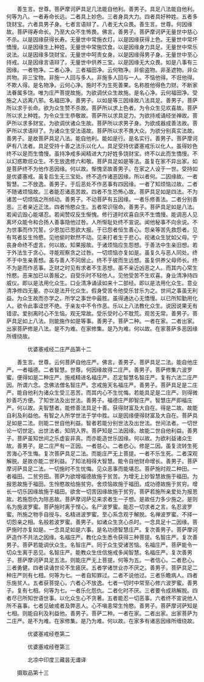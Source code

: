 <!-- { "loadSidebar": true } -->
　　善生言。世尊。菩萨摩诃萨具足几法能自他利。善男子。具足八法能自他利。何等为八。一者寿命长远。二者具上妙色。三者身具大力。四者具好种姓。五者多饶财宝。六者具男子身。七者言语辩了。八者无大众畏。善生言。世尊。何因缘故。菩萨得寿命长。乃至大众不生怖畏。佛言。善男子。菩萨摩诃萨无量世中慈心不杀。以是因缘获得长寿。无量世中常施衣灯。以是因缘获得上色。无量世中常坏憍慢。以是因缘生上种姓。无量世中常施饮食。以是因缘身力具足。无量世中常乐说法。以是因缘多饶财宝。无量世中呵责女身。以是因缘得男子身。无量世中至心持戒。以是因缘言语辩了。无量世中供养三宝。以是因缘无大众畏。如是八事有三因缘。一者物净。二者心净。三者福田净。云何物净。非偷盗物。非圣遮物。非众共物。非三宝物。非施一人回与多人。非施多人回与一人。不恼他得。不诳他得。不欺人得。是名物净。云何心净。施时不为生死善果。名称胜他得色力财。不断家法眷属多饶。唯为庄严菩提故施。为欲调伏众生故施。是名心净。云何福田净。受施之人远离八邪。名福田净。善男子。以如是等三因缘故八法具足。善男子。菩萨所以求于长命。欲为众生赞不杀故。菩萨所以求上色者。为令众生见欢喜故。菩萨所以求上种姓。为令众生生恭敬故。菩萨所以求具足力。为欲持戒诵经坐禅故。菩萨所以求多财宝。为欲调伏诸众生故。菩萨所以求男子身。为欲成器成善法故。菩萨所以求语辩了。为诸众生受法语故。菩萨所以求不畏大众。为欲分别真实法故。善男子。是故菩萨具足八法。能自他利。能如是行。是名实行。善男子。菩萨摩诃萨有八法者。具足受持十善之法乐以化人。具足受持优婆塞戒乐以化人。虽得妙色终不以是而生憍慢。虽持净戒多闻精进大力好姓多饶财宝。终不以此而生憍慢。不以幻惑欺诳众生。不生放逸修六和敬。菩萨具足如是等法。虽复在家不异出家。如是菩萨终不为他作恶因缘。何以故。惭愧坚故善男子。在家之人设于一世。受持如是优婆塞戒。虽复后生无三宝处。终不造作诸恶因缘。所以者何。二因缘故。一者智慧。二不放逸。善男子。于后恶处不作恶事有四因缘。一者了知烦恼过故。二者不随诸烦恼故。三者能忍诸恶苦故。四者不生恐怖心故。菩萨具足如是四法。不为诸苦一切烦恼之所倾动。善男子。不动菩萨有五因缘。一者乐修善法。二者分别善恶。三者亲近正法。四者怜愍众生。五者常识宿命。善男子。菩萨具足如是八法。若闻讥毁心能堪忍。若闻赞叹反生惭愧。修行道时欢喜自庆不生憍慢。能调恶人见离坏众能令和合扬人善事隐他过咎。人所惭耻处终不宣说。闻他秘事不向余说。不为世事而作咒誓。少恩加已思欲大报。于已怨者恒生善心。怨亲等苦先救怨者。见有骂者反生怜愍。见他偷时默然不动。见来打者生于悲心。视诸众生犹如父母。宁丧身命终不虚言。何以故。知果报故。于诸烦恼应生怨想。于善法中生亲旧想。若于外法生于贪心。寻能观察贪之过咎。一切烦恼亦复如是。虽复久与恶人同处。终不于中生亲善想。虽与善人不同居止。终不于彼而生远想。虽复供养父母师长。终不为是而作恶事。乏财之时见有求者不生恶想。虽不亲近凶恶之人。而其内心常生怜愍。恶来加已以善报之。自受乐时不轻他人。见他受苦不生欢喜。身业清净持四威仪。即以是法用化众生。口业清净诵读如来十二部经。即以是法用化众生。意业清净修四无量。亦以是法开化众生。假身受苦令他受乐甘乐为之。世间之事虽无利益。为众生故而亦学之。所学之事世中最胜。虽得通达心无憍慢。以已所知勤用化人。欲令此事迳世不绝。于亲友中不令作恶。乐以上八法教化众生。说因说果无有错谬。爱别离时心不生恼。观无常故。受乐受时心不耽荒。观苦无常。善男子。菩萨具足如上八法。则能施作如是等事。善男子。菩萨二种。一者在家。二者出家。出家菩萨修是八法。是不为难。在家修集。是乃为难。何以故。在家菩萨多恶因缘所缠绕故。

　　　　优婆塞戒经二庄严品第十二

　　善生言。世尊。云何菩萨自他庄严。佛言。善男子。菩萨具足二法。能自他庄严。一者福德。二者智慧。世尊。何因缘故得二庄严。善男子。菩萨修集六波罗蜜。便得如是二种庄严。施戒精进名福庄严。忍定智慧名智庄严。复有六法二庄严因。所谓六念。念佛法僧名智庄严。念戒施天名福庄严。善男子。菩萨具足是二庄严。能自他利为诸众生受三恶苦。而其内心不生忧悔。若能具足是二庄严。则得微妙善巧方便。了知世法及出世法。善男子。福德庄严即智庄严。智慧庄严即福庄严。何以故。夫智慧者。能修善法具足十善。获得财富及大自在。得是二故。故能自利及利益他。有智之人所学世法于学中胜。以是因缘便得财富及大自在。菩萨具足如是二法。则能二世自他利益。智者若能分别世法及出世法。世间法者。一切世论一切世定。出世法者。知阴入界。菩萨知是二法因缘。故能二世自他利益。善男子。菩萨虽知世间之乐虚妄非真。而亦能造世乐因缘。何以故。为欲利益诸众生故。善男子。是二庄严有一正因。一者慈心。二者悲心。修是二因。虽复流转生死苦海心不生悔。复次菩萨具足二法。而能庄严无上菩提。一者不乐生死。二者深观解脱。是故亦能二世利益。了知法相得大智慧。能令自他财命增长。善男子。菩萨摩诃萨具足二法。一切施时不生忧悔。见众恶事而能堪忍。菩萨施时观二种田。一者福田。二贫穷田。菩萨为欲增福德故施于贫苦。为增无上妙智慧故施于福田。为报恩故施于福田。生怜愍故给施贫穷。舍烦恼故施于福田。成功德故施于贫穷。增长一切乐因缘故施于福田。欲舍一切苦因缘故施于贫穷。菩萨若施所亲爱处为报恩故。若施怨仇为除恶故。菩萨摩诃萨见来求者生一子想。是故任力多少施之。是则名为施波罗蜜。菩萨施时离于悭心。名尸波罗蜜。能忍一切求者之言。名忍波罗蜜。所施之物手自授与。名精进波罗蜜。至心系念观于解脱。名禅波罗蜜。不择一切怨亲之相。名般若波罗蜜。善男子。如诸众生贪心杀时。一念具足十二因缘。菩萨施时亦复如是。一念具足如是六事。是名功德智慧庄严。复次善男子。菩萨摩诃萨造作不共法之因缘。名福庄严。教化众生悉令获得三种菩提。名智庄严。复次善男子。菩萨若能调伏众生。名智庄严。同于众生受诸苦恼。名福庄严。菩萨能令一切众生离于恶见。名智庄严。能教众生住信施戒多闻智慧。名福庄严。复次善男子。菩萨摩诃萨具足五法。则能庄严无上菩提。何等为五。一者信心。二者悲心。三者勇健。四者读诵世论不生疲厌。五者学诸世业亦不厌之。善男子。菩萨具足二种庄严则有七相。何等为七。一者自知罪过。二者不说他过。三者乐瞻病人。四者乐施贫人。五者获菩提心。六者心不放逸。七者一切时中常至心修六波罗蜜。善男子。复有七相。何等为七。一者乐化怨仇。二者化时不厌。三者要令成熟解脱。四者尽已所知世语世事。以化众生心不贪著。五者能忍一切恶事。六者终不宣说他人所不喜事。七者见破戒者及弊恶人。心不嗔恚常生怜愍。善男子。菩萨摩诃萨知是七相。则能自利及利益他。善男子。菩萨二种。一者在家。二者出家。出家菩萨为二庄严。是不为难。在家修集。是乃为难。何以故。在家多有诸恶因缘所缠绕故。

　　　　优婆塞戒经卷第二



　　　　优婆塞戒经卷第三

　　　　北凉中印度三藏昙无谶译

　　摄取品第十三

